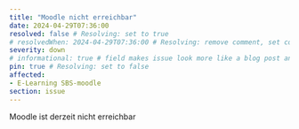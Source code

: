 ```yaml
---
title: "Moodle nicht erreichbar"
date: 2024-04-29T07:36:00
resolved: false # Resolving: set to true
# resolvedWhen: 2024-04-29T07:36:00 # Resolving: remove comment, set correct end datetime
severity: down
# informational: true # field makes issue look more like a blog post and removes any references to downtime length
pin: true # Resolving: set to false
affected:
- E-Learning SBS-moodle
section: issue
---
```


Moodle ist derzeit nicht erreichbar
